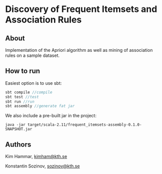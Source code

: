 # Discovery of Frequent Itemsets and Association Rules

## About

Implementation of the Apriori algorithm as well as mining of association rules on a sample dataset.

## How to run

Easiest option is to use sbt:
``` scala
sbt compile //compile
sbt test //test
sbt run //run
sbt assembly //generate fat jar
```
We also include a pre-built jar in the project:

``` shell
java -jar target/scala-2.11/frequent_itemsets-assembly-0.1.0-SNAPSHOT.jar
```

## Authors

Kim Hammar, kimham@kth.se

Konstantin Sozinov, sozinov@kth.se
